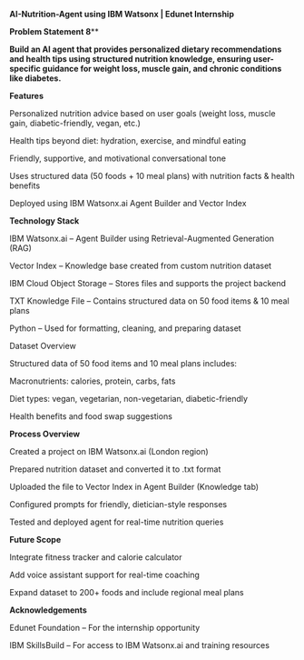 **AI-Nutrition-Agent using IBM Watsonx | Edunet Internship**

**Problem Statement 8****

**Build an AI agent that provides personalized dietary recommendations and health tips using structured nutrition knowledge, ensuring user-specific guidance for weight loss, muscle gain, and chronic conditions like diabetes.**

**Features**

Personalized nutrition advice based on user goals (weight loss, muscle gain, diabetic-friendly, vegan, etc.)

Health tips beyond diet: hydration, exercise, and mindful eating

Friendly, supportive, and motivational conversational tone

Uses structured data (50 foods + 10 meal plans) with nutrition facts & health benefits

Deployed using IBM Watsonx.ai Agent Builder and Vector Index

**Technology Stack**

IBM Watsonx.ai – Agent Builder using Retrieval-Augmented Generation (RAG)

Vector Index – Knowledge base created from custom nutrition dataset

IBM Cloud Object Storage – Stores files and supports the project backend

TXT Knowledge File – Contains structured data on 50 food items & 10 meal plans

Python – Used for formatting, cleaning, and preparing dataset

Dataset Overview

Structured data of 50 food items and 10 meal plans includes:

Macronutrients: calories, protein, carbs, fats

Diet types: vegan, vegetarian, non-vegetarian, diabetic-friendly

Health benefits and food swap suggestions

**Process Overview**

Created a project on IBM Watsonx.ai (London region)

Prepared nutrition dataset and converted it to .txt format

Uploaded the file to Vector Index in Agent Builder (Knowledge tab)

Configured prompts for friendly, dietician-style responses

Tested and deployed agent for real-time nutrition queries

**Future Scope**

Integrate fitness tracker and calorie calculator

Add voice assistant support for real-time coaching

Expand dataset to 200+ foods and include regional meal plans

**Acknowledgements**

Edunet Foundation – For the internship opportunity

IBM SkillsBuild – For access to IBM Watsonx.ai and training resources

